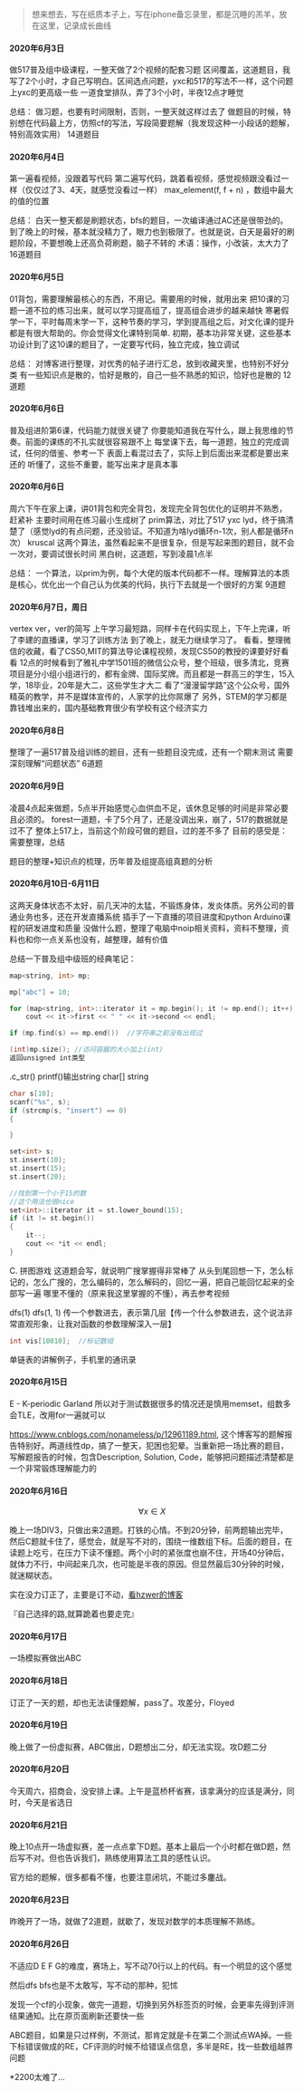 > 想来想去，写在纸质本子上，写在iphone备忘录里，都是沉睡的羔羊，放在这里，记录成长曲线

#### 2020年6月3日
做517普及组中级课程，一整天做了2个视频的配套习题
区间覆盖，这道题目，我写了2个小时，才自己写明白。区间选点问题，yxc和517的写法不一样，这个问题上yxc的更高级一些
一道食堂排队，弄了3个小时，半夜12点才睡觉

总结：
做习题，也要有时间限制，否则，一整天就这样过去了
做题目的时候，特别想在代码最上方，仿照cf的写法，写段简要题解（我发现这种一小段话的题解，特别高效实用）
14道题目

#### 2020年6月4日
第一遍看视频，没跟着写代码
第二遍写代码，跳着看视频，感觉视频跟没看过一样（仅仅过了3、4天，就感觉没看过一样）
max_element(f, f + n)  ，数组中最大的值的位置 

总结：
白天一整天都是刷题状态，bfs的题目，一次编译通过AC还是很带劲的。到了晚上的时候，基本就没精力了，眼力也到极限了。也就是说，白天是最好的刷题阶段，不要想晚上还高负荷刷题，脑子不转的
术语：操作，小改装，太大力了
16道题目

#### 2020年6月5日
01背包，需要理解最核心的东西，不用记。需要用的时候，就用出来
把10课的习题一道不拉的练习出来，就可以学习提高组了，提高组会进步的越来越快
寒暑假学一下，平时每周末学一下，这种节奏的学习，学到提高组之后，对文化课的提升都是有很大帮助的。你会觉得文化课特别简单.
初期，基本功非常关键，这些基本功设计到了这10课的题目了，一定要写代码，独立完成，独立调试

总结：
对博客进行整理，对优秀的帖子进行汇总，放到收藏夹里，也特别不好分类
有一些知识点是散的，恰好是散的，自己一些不熟悉的知识，恰好也是散的
12道题

#### 2020年6月6日

普及组进阶第6课，代码能力就很关键了
你要能知道我在写什么，跟上我思维的节奏。前面的课练的不扎实就很容易跟不上
每堂课下去，每一道题，独立的完成调试，任何的借鉴、参考一下
表面上看混过去了，实际上到后面出来混都是要出来还的
听懂了，这些不重要，能写出来才是真本事

#### 2020年6月6日

周六下午在家上课，讲01背包和完全背包，发现完全背包优化的证明并不熟悉，赶紧补
主要时间用在练习最小生成树了
prim算法，对比了517 yxc lyd，终于搞清楚了（感觉lyd的有点问题，还没验证。不知道为啥lyd循环n-1次，别人都是循环n次）
kruscal
这两个算法，虽然看起来不是很复杂，但是写起来图的题目，就不会一次对，要调试很长时间
黑白树，这道题，写到凌晨1点半

总结：
一个算法，以prim为例，每个大佬的版本代码都不一样。理解算法的本质是核心，优化出一个自己认为优美的代码，执行下去就是一个很好的方案
9道题

#### 2020年6月7日，周日

vertex  ver，ver的简写
上午学习最短路，同样卡在代码实现上，下午上完课，听了李建的直播课，学习了训练方法
到了晚上，就无力继续学习了。
看看，整理微信的收藏，看了CS50,MIT的算法导论课程视频，发现CS50的教授的课要好好看看
12点的时候看到了雅礼中学1501班的微信公众号，整个班级，很多清北，竞赛项目是分小组小组进行的，都有金牌、国际奖牌。而且都是一群高三的学生，15入学，18毕业，20年是大二，这些学生才大二
看了“漫漫留学路”这个公众号，国外精英的教学，并不是媒体宣传的，人家学的比你屌爆了
另外，STEM的学习都是靠钱堆出来的，国内基础教育很少有学校有这个经济实力

#### 2020年6月8日

整理了一遍517普及组训练的题目，还有一些题目没完成，还有一个期末测试
需要深刻理解“问题状态”
6道题

#### 2020年6月9日

凌晨4点起来做题，5点半开始感觉心血供血不足，该休息足够的时间是非常必要且必须的。
forest一道题，卡了5个月了，还是没调出来，崩了，517的数据就是过不了
整体上517上，当前这个阶段可做的题目，过的差不多了
目前的感受是：需要整理，总结

题目的整理+知识点的梳理，历年普及组提高组真题的分析

#### 2020年6月10日-6月11日

这两天身体状态不太好，前几天冲的太猛，不锻炼身体，发炎体质。另外公司的普通业务也多，还在开发直播系统
插手了一下直播的项目进度和python Arduino课程的研发进度和质量
没做什么题，整理了电脑中noip相关资料，资料不整理，资料也和你一点关系也没有，越整理，越有价值

总结一下普及组中级班的经典笔记：
```cpp
map<string, int> mp;

mp["abc"] = 10;

for (map<string, int>::iterator it = mp.begin(); it != mp.end(); it++)
	cout << it->first << " " << it->second << endl;

if (mp.find(s) == mp.end())  //字符串之前没有出现过

(int)mp.size(); //访问容器的大小加上(int)
返回unsigned int类型
```

.c_str()  printf()输出string
char[]   string

```cpp
char s[10];
scanf("%s", s);
if (strcmp(s, "insert") == 0)
{

}
```

```cpp
set<int> s;
st.insert(10);
st.insert(15);
st.insert(20);

//找到第一个小于15的数
//这个用法也很nice
set<int>::iterator it = st.lower_bound(15);
if (it != st.begin())
{
	it--;
	cout << *it << endl;
}
```

C. 拼图游戏
这道题会写，就说明广搜掌握得非常棒了
从头到尾回想一下，怎么标记的，怎么广搜的，怎么编码的，怎么解码的，回忆一遍，把自己能回忆起来的全部写一遍
哪里不懂的（原来我这里掌握的不懂），再去参考视频

dfs(1)
dfs(1, 1) 传一个参数进去，表示第几层【传一个什么参数进去，这个说法非常直观形象，让我对函数的参数理解深入一层】

```cpp
int vis[10010];  //标记数组
```

单链表的讲解例子，手机里的通讯录

#### 2020年6月15日
E - K-periodic Garland 
所以对于测试数据很多的情况还是慎用memset，组数多会TLE，改用for一遍就可以

https://www.cnblogs.com/nonameless/p/12961189.html, 这个博客写的题解报告特别好。两道线性dp，搞了一整天，犯困也犯晕。当重新把一场比赛的题目，写解题报告的时候，包含Description, Solution, Code，能够把问题描述清楚都是一个非常锻炼理解能力的

#### 2020年6月16日

$$
\forall x \in X
$$

晚上一场DIV3，只做出来2道题。打铁的心情。不到20分钟，前两题输出完毕，然后C题就卡住了，感觉会，就是写不对的，围绕一维数组下标。后面的题目，在读题上吃亏，在压力下读不懂题。两个小时的紧张度也崩不住，开场40分钟后，就体力不行，中间起来几次，也可能是半夜的原因。但显然最后30分钟的时候，就迷糊状态。

实在没力订正了，主要是订不动，[看hzwer的博客](http://hzwer.com/7492.html)

『自己选择的路,就算跪着也要走完』

#### 2020年6月17日

一场模拟赛做出ABC

#### 2020年6月18日

订正了一天的题，却也无法读懂题解，pass了。攻差分，Floyed

#### 2020年6月19日

晚上做了一份虚拟赛，ABC做出，D题想出二分，却无法实现。攻D题二分

#### 2020年6月20日

今天周六，招商会，没安排上课。上午是蓝桥杯省赛，该拿满分的应该是满分，同时，今天是省选日

#### 2020年6月21日

晚上10点开一场虚拟赛，差一点点拿下D题。基本上最后一个小时都在做D题，然后写不对。但也告诉我们，熟练使用算法工具的感性认识。

官方给的题解，很多都看不懂，也要注意闭坑，不能过多鏖战。

#### 2020年6月23日

昨晚开了一场，就做了2道题，就歇了，发现对数学的本质理解不熟练。

#### 2020年6月26日

不适应D E F G的难度，赛场上，写不动70行以上的代码。有一个明显的这个感觉

然后dfs bfs也是不太敢写，写不动的那种，犯怵

发现一个cf的小现象，做完一道题，切换到另外标签页的时候，会更率先得到评测结果通知。比在原页面刷新还要快一些

ABC题目，如果是只过样例，不测试，那肯定就是卡在第二个测试点WA掉。一些下标错误做成的RE，CF评测的时候不给错误点信息，多半是RE，找一些数组越界问题

 *2200太难了... 


